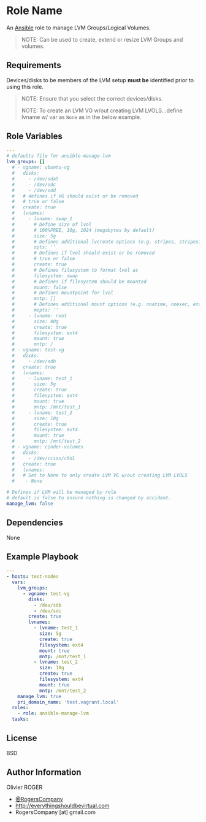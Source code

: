# Role Name

An [Ansible] role to manage LVM Groups/Logical Volumes.

> NOTE: Can be used to create, extend or resize LVM Groups and volumes.

## Requirements

Devices/disks to be members of the LVM setup **must be** identified prior to
using this role.

> NOTE: Ensure that you select the correct devices/disks.
>
> NOTE: To create an LVM VG w/out creating LVM LVOLS...define lvname w/ var as
> `None` as in the below example.

## Role Variables

```yaml
---
# defaults file for ansible-manage-lvm
lvm_groups: []
  # - vgname: ubuntu-vg
  #   disks:
  #     - /dev/sda5
  #     - /dev/sdc
  #     - /dev/sdd
  #   # defines if VG should exist or be removed
  #   # true or false
  #   create: true
  #   lvnames:
  #     - lvname: swap_1
  #       # Define size of lvol
  #       # 100%FREE, 10g, 1024 (megabytes by default)
  #       size: 5g
  #       # Defines additional lvcreate options (e.g. stripes, stripesize, etc)
  #       opts: ''
  #       # Defines if lvol should exist or be removed
  #       # true or false
  #       create: true
  #       # Defines filesystem to format lvol as
  #       filesystem: swap
  #       # Defines if filesystem should be mounted
  #       mount: false
  #       # Defines mountpoint for lvol
  #       mntp: []
  #       # Defines additional mount options (e.g. noatime, noexec, etc)
  #       mopts: ''
  #     - lvname: root
  #       size: 40g
  #       create: true
  #       filesystem: ext4
  #       mount: true
  #       mntp: /
  # - vgname: test-vg
  #   disks:
  #     - /dev/sdb
  #   create: true
  #   lvnames:
  #     - lvname: test_1
  #       size: 5g
  #       create: true
  #       filesystem: ext4
  #       mount: true
  #       mntp: /mnt/test_1
  #     - lvname: test_2
  #       size: 10g
  #       create: true
  #       filesystem: ext4
  #       mount: true
  #       mntp: /mnt/test_2
  # - vgname: cinder-volumes
  #   disks:
  #     - /dev/cciss/c0d1
  #   create: true
  #   lvnames:
  #   # Set to None to only create LVM VG w/out creating LVM LVOLS
  #    - None

# Defines if LVM will be managed by role
# default is false to ensure nothing is changed by accident.
manage_lvm: false
```

## Dependencies

None

## Example Playbook

```yaml
---
- hosts: test-nodes
  vars:
    lvm_groups:
      - vgname: test-vg
        disks:
          - /dev/sdb
          - /dev/sdc
        create: true
        lvnames:
          - lvname: test_1
            size: 5g
            create: true
            filesystem: ext4
            mount: true
            mntp: /mnt/test_1
          - lvname: test_2
            size: 10g
            create: true
            filesystem: ext4
            mount: true
            mntp: /mnt/test_2
    manage_lvm: true
    pri_domain_name: 'test.vagrant.local'
  roles:
    - role: ansible-manage-lvm
  tasks:
```

## License

BSD

## Author Information

Olivier ROGER

-   [@RogersCompany]
-   <http://everythingshouldbevirtual.com>
-   RogersCompany [at] gmail.com

[@RogersCompany]: https://www.twitter.com/RogersCompany

[ansible]: https://www.ansible.com
